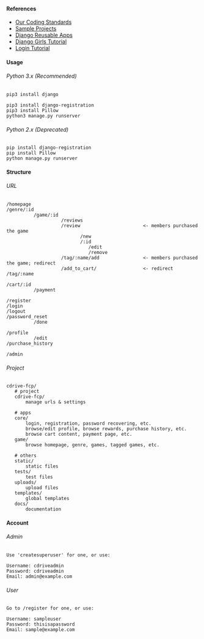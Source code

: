 #### References

- [Our Coding Standards](https://github.com/pyliaorachel/cdrive-fcp/blob/master/dev_docs/CODING_STANDARDS.md)
- [Sample Projects](https://github.com/django/djangoproject.com)
- [Django Reusable Apps](http://django-reusable-app-docs.readthedocs.io/en/latest/)
- [Django Girls Tutorial](https://tutorial.djangogirls.org/en/)
- [Login Tutorial](https://simpleisbetterthancomplex.com/tutorial/2016/06/27/how-to-use-djangos-built-in-login-system.html)

#### Usage

###### Python 3.x (Recommended)

`pip3 install django`  

`pip3 install django-registration`  
`pip3 install Pillow`  
`python3 manage.py runserver`

###### Python 2.x (Deprecated)

`pip install django-registration`  
`pip install Pillow`  
`python manage.py runserver`

#### Structure

###### URL

```
/homepage
/genre/:id
          /game/:id
                    /reviews
                    /review                       <- members purchased the game
                           /new
                           /:id
                              /edit
                              /remove
                    /tag/:name/add                <- members purchased the game; redirect
                    /add_to_cart/                 <- redirect
/tag/:name

/cart/:id
          /payment
          
/register
/login
/logout
/password_reset
          /done

/profile
          /edit
/purchase_history

/admin
```

###### Project

```
cdrive-fcp/
   # project
   cdrive-fcp/
       manage urls & settings
       
   # apps
   core/
       login, registration, password recovering, etc.
       browse/edit profile, browse rewards, purchase history, etc.
       browse cart content, payment page, etc.
   game/
       browse homepage, genre, games, tagged games, etc.
       
   # others
   static/
       static files
   tests/
       test files
   uploads/
       upload files
   templates/
       global templates
   docs/
       documentation
```

#### Account

###### Admin

```
Use 'createsuperuser' for one, or use:

Username: cdriveadmin
Password: cdriveadmin
Email: admin@example.com
```

###### User

```
Go to /register for one, or use:

Username: sampleuser
Password: thisisapassword
Email: sample@example.com
```
